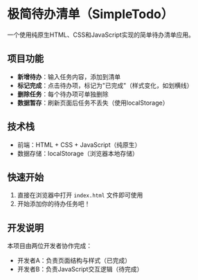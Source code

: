 # 极简待办清单（SimpleTodo）

一个使用纯原生HTML、CSS和JavaScript实现的简单待办清单应用。

## 项目功能

- **新增待办**：输入任务内容，添加到清单
- **标记完成**：点击待办项，标记为"已完成"（样式变化，如划横线）
- **删除任务**：每个待办项可单独删除
- **数据暂存**：刷新页面后任务不丢失（使用localStorage）

## 技术栈

- 前端：HTML + CSS + JavaScript（纯原生）
- 数据存储：localStorage（浏览器本地存储）

## 快速开始

1. 直接在浏览器中打开 `index.html` 文件即可使用
2. 开始添加你的待办任务吧！

## 开发说明

本项目由两位开发者协作完成：
- 开发者A：负责页面结构与样式（已完成）
- 开发者B：负责JavaScript交互逻辑（待完成）